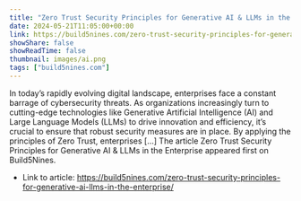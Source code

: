 ```yaml
---
title: "Zero Trust Security Principles for Generative AI & LLMs in the Enterprise"
date: 2024-05-21T11:05:00+00:00
link: https://build5nines.com/zero-trust-security-principles-for-generative-ai-llms-in-the-enterprise/
showShare: false
showReadTime: false
thumbnail: images/ai.png
tags: ["build5nines.com"]
---
```

In today’s rapidly evolving digital landscape, enterprises face a constant barrage of cybersecurity threats. As organizations increasingly turn to cutting-edge technologies like Generative Artificial Intelligence (AI) and Large Language Models (LLMs) to drive innovation and efficiency, it’s crucial to ensure that robust security measures are in place. By applying the principles of Zero Trust, enterprises […]
The article Zero Trust Security Principles for Generative AI & LLMs in the Enterprise appeared first on Build5Nines.

- Link to article: https://build5nines.com/zero-trust-security-principles-for-generative-ai-llms-in-the-enterprise/